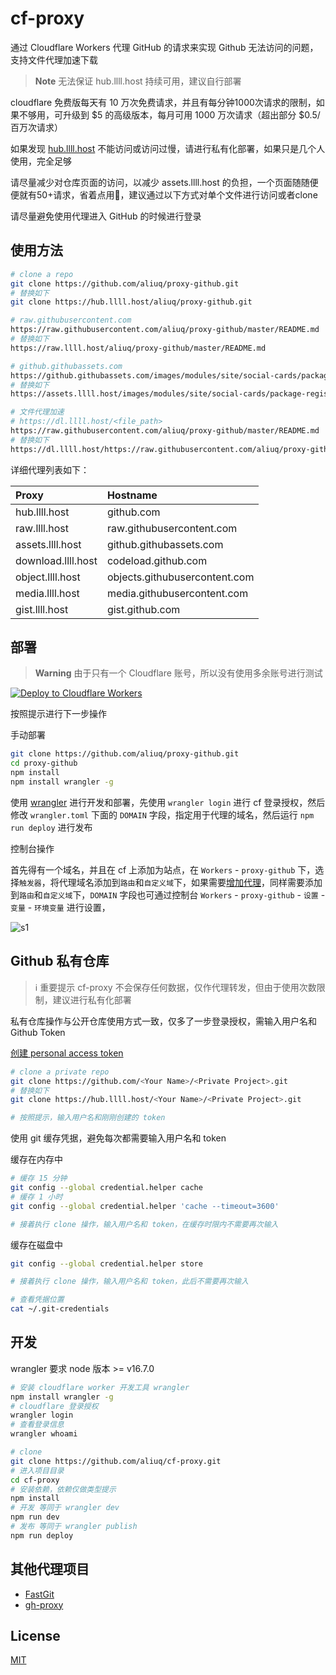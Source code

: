 # cf-proxy

通过 Cloudflare Workers 代理 GitHub 的请求来实现 Github 无法访问的问题，支持文件代理加速下载

> **Note**
> 无法保证 hub.llll.host 持续可用，建议自行部署

cloudflare 免费版每天有 10 万次免费请求，并且有每分钟1000次请求的限制，如果不够用，可升级到 $5 的高级版本，每月可用 1000 万次请求（超出部分 $0.5/百万次请求）

如果发现 [hub.llll.host](https://hub.llll.host) 不能访问或访问过慢，请进行私有化部署，如果只是几个人使用，完全足够

请尽量减少对仓库页面的访问，以减少 assets.llll.host 的负担，一个页面随随便便就有50+请求，省着点用🤣，建议通过以下方式对单个文件进行访问或者clone

请尽量避免使用代理进入 GitHub 的时候进行登录

## 使用方法

```bash
# clone a repo
git clone https://github.com/aliuq/proxy-github.git
# 替换如下
git clone https://hub.llll.host/aliuq/proxy-github.git

# raw.githubusercontent.com
https://raw.githubusercontent.com/aliuq/proxy-github/master/README.md
# 替换如下
https://raw.llll.host/aliuq/proxy-github/master/README.md

# github.githubassets.com
https://github.githubassets.com/images/modules/site/social-cards/package-registry.png
# 替换如下
https://assets.llll.host/images/modules/site/social-cards/package-registry.png

# 文件代理加速
# https://dl.llll.host/<file_path>
https://raw.githubusercontent.com/aliuq/proxy-github/master/README.md
# 替换如下
https://dl.llll.host/https://raw.githubusercontent.com/aliuq/proxy-github/master/README.md
```

详细代理列表如下：

| Proxy | Hostname |
|:---------|:---------|
| hub.llll.host | github.com |
| raw.llll.host | raw.githubusercontent.com |
| assets.llll.host | github.githubassets.com |
| download.llll.host | codeload.github.com |
| object.llll.host | objects.githubusercontent.com |
| media.llll.host | media.githubusercontent.com |
| gist.llll.host | gist.github.com |

## 部署

> **Warning**
> 由于只有一个 Cloudflare 账号，所以没有使用多余账号进行测试

[![Deploy to Cloudflare Workers](https://deploy.workers.cloudflare.com/button)](https://deploy.workers.cloudflare.com/?url=https://github.com/aliuq/proxy-github)

按照提示进行下一步操作

手动部署

```bash
git clone https://github.com/aliuq/proxy-github.git
cd proxy-github
npm install
npm install wrangler -g
```

使用 [wrangler](https://developers.cloudflare.com/workers/wrangler/) 进行开发和部署，先使用 `wrangler login` 进行 cf 登录授权，然后修改 `wrangler.toml` 下面的 `DOMAIN` 字段，指定用于代理的域名，然后运行 `npm run deploy` 进行发布

控制台操作

首先得有一个域名，并且在 cf 上添加为站点，在 `Workers` - `proxy-github` 下，选择`触发器`，将代理域名添加到`路由`和`自定义域`下，如果需要[增加代理](https://github.com/aliuq/proxy-github/blob/master/src/index.ts#L40)，同样需要添加到`路由`和`自定义域`下，`DOMAIN` 字段也可通过控制台 `Workers` - `proxy-github` - `设置` - `变量` - `环境变量` 进行设置，

![s1](https://img2.bilishare.com/img/2022/08/01/223559c7ae0.png/normal)

## Github 私有仓库

> ℹ️ 重要提示
> cf-proxy 不会保存任何数据，仅作代理转发，但由于使用次数限制，建议进行私有化部署

私有仓库操作与公开仓库使用方式一致，仅多了一步登录授权，需输入用户名和 Github Token

[创建 personal access token](https://github.com/settings/tokens/new)

```bash
# clone a private repo
git clone https://github.com/<Your Name>/<Private Project>.git
# 替换如下
git clone https://hub.llll.host/<Your Name>/<Private Project>.git

# 按照提示，输入用户名和刚刚创建的 token
```

使用 git 缓存凭据，避免每次都需要输入用户名和 token

缓存在内存中

```bash
# 缓存 15 分钟
git config --global credential.helper cache
# 缓存 1 小时
git config --global credential.helper 'cache --timeout=3600'

# 接着执行 clone 操作，输入用户名和 token，在缓存时限内不需要再次输入
```

缓存在磁盘中

```bash
git config --global credential.helper store

# 接着执行 clone 操作，输入用户名和 token，此后不需要再次输入

# 查看凭据位置
cat ~/.git-credentials
```

## 开发

wrangler 要求 node 版本 >= v16.7.0

```bash
# 安装 cloudflare worker 开发工具 wrangler
npm install wrangler -g
# cloudflare 登录授权
wrangler login
# 查看登录信息
wrangler whoami

# clone
git clone https://github.com/aliuq/cf-proxy.git
# 进入项目目录
cd cf-proxy
# 安装依赖，依赖仅做类型提示
npm install
# 开发 等同于 wrangler dev
npm run dev
# 发布 等同于 wrangler publish
npm run deploy
```

## 其他代理项目

+ [FastGit](https://doc.fastgit.org/zh-cn/)
+ [gh-proxy](https://github.com/hunshcn/gh-proxy)

## License

[MIT](/LICENSE)
